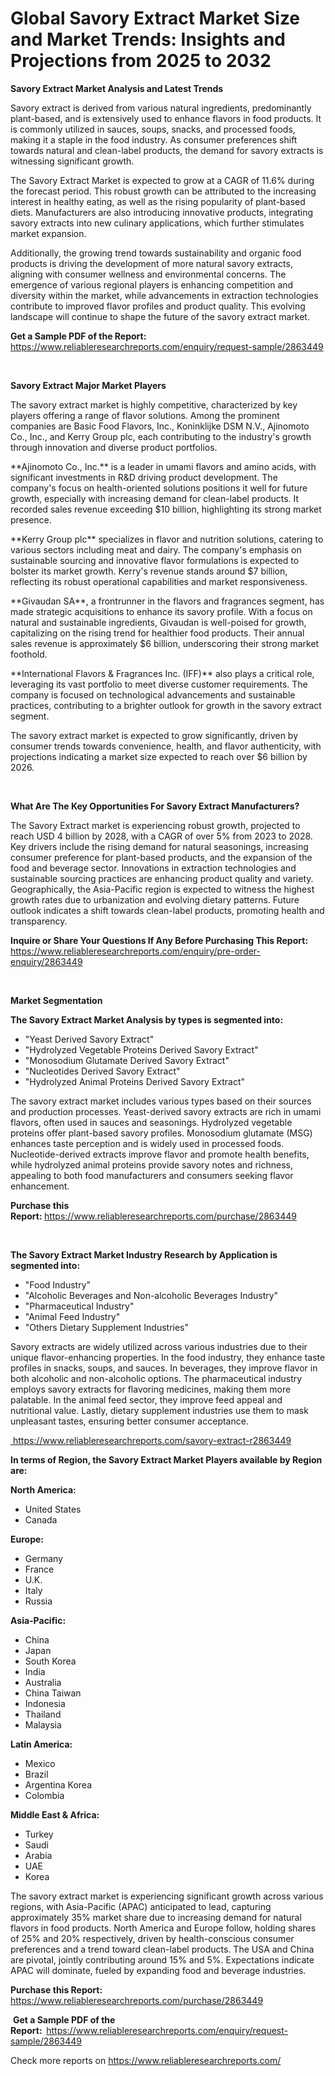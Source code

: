 <p><h1>Global Savory Extract Market Size and Market Trends: Insights and Projections from 2025 to 2032</h1></p><p><strong>Savory Extract Market Analysis and Latest Trends</strong></p>
<p><p>Savory extract is derived from various natural ingredients, predominantly plant-based, and is extensively used to enhance flavors in food products. It is commonly utilized in sauces, soups, snacks, and processed foods, making it a staple in the food industry. As consumer preferences shift towards natural and clean-label products, the demand for savory extracts is witnessing significant growth.</p><p>The Savory Extract Market is expected to grow at a CAGR of 11.6% during the forecast period. This robust growth can be attributed to the increasing interest in healthy eating, as well as the rising popularity of plant-based diets. Manufacturers are also introducing innovative products, integrating savory extracts into new culinary applications, which further stimulates market expansion. </p><p>Additionally, the growing trend towards sustainability and organic food products is driving the development of more natural savory extracts, aligning with consumer wellness and environmental concerns. The emergence of various regional players is enhancing competition and diversity within the market, while advancements in extraction technologies contribute to improved flavor profiles and product quality. This evolving landscape will continue to shape the future of the savory extract market.</p></p>
<p><strong>Get a Sample PDF of the Report:&nbsp;</strong> <a href="https://www.reliableresearchreports.com/enquiry/request-sample/2863449?utm_campaign=2641&utm_medium=2&utm_source=Github&utm_content=ia&utm_term=12032025&utm_id=savory-extract">https://www.reliableresearchreports.com/enquiry/request-sample/2863449</a></p>
<p>&nbsp;</p>
<p><strong>Savory Extract Major Market Players</strong></p>
<p><p>The savory extract market is highly competitive, characterized by key players offering a range of flavor solutions. Among the prominent companies are Basic Food Flavors, Inc., Koninklijke DSM N.V., Ajinomoto Co., Inc., and Kerry Group plc, each contributing to the industry's growth through innovation and diverse product portfolios.</p><p>**Ajinomoto Co., Inc.** is a leader in umami flavors and amino acids, with significant investments in R&D driving product development. The company's focus on health-oriented solutions positions it well for future growth, especially with increasing demand for clean-label products. It recorded sales revenue exceeding $10 billion, highlighting its strong market presence.</p><p>**Kerry Group plc** specializes in flavor and nutrition solutions, catering to various sectors including meat and dairy. The company's emphasis on sustainable sourcing and innovative flavor formulations is expected to bolster its market growth. Kerry's revenue stands around $7 billion, reflecting its robust operational capabilities and market responsiveness.</p><p>**Givaudan SA**, a frontrunner in the flavors and fragrances segment, has made strategic acquisitions to enhance its savory profile. With a focus on natural and sustainable ingredients, Givaudan is well-poised for growth, capitalizing on the rising trend for healthier food products. Their annual sales revenue is approximately $6 billion, underscoring their strong market foothold.</p><p>**International Flavors & Fragrances Inc. (IFF)** also plays a critical role, leveraging its vast portfolio to meet diverse customer requirements. The company is focused on technological advancements and sustainable practices, contributing to a brighter outlook for growth in the savory extract segment.</p><p>The savory extract market is expected to grow significantly, driven by consumer trends towards convenience, health, and flavor authenticity, with projections indicating a market size expected to reach over $6 billion by 2026.</p></p>
<p>&nbsp;</p>
<p><strong>What Are The Key Opportunities For Savory Extract Manufacturers?</strong></p>
<p><p>The Savory Extract market is experiencing robust growth, projected to reach USD 4 billion by 2028, with a CAGR of over 5% from 2023 to 2028. Key drivers include the rising demand for natural seasonings, increasing consumer preference for plant-based products, and the expansion of the food and beverage sector. Innovations in extraction technologies and sustainable sourcing practices are enhancing product quality and variety. Geographically, the Asia-Pacific region is expected to witness the highest growth rates due to urbanization and evolving dietary patterns. Future outlook indicates a shift towards clean-label products, promoting health and transparency.</p></p>
<p><strong>Inquire or Share Your Questions If Any Before Purchasing This Report:</strong> <a href="https://www.reliableresearchreports.com/enquiry/pre-order-enquiry/2863449?utm_campaign=2641&utm_medium=2&utm_source=Github&utm_content=ia&utm_term=12032025&utm_id=savory-extract">https://www.reliableresearchreports.com/enquiry/pre-order-enquiry/2863449</a></p>
<p>&nbsp;</p>
<p><strong>Market Segmentation</strong></p>
<p><strong>The Savory Extract Market Analysis by types is segmented into:</strong></p>
<p><ul><li>"Yeast Derived Savory Extract"</li><li>"Hydrolyzed Vegetable Proteins Derived Savory Extract"</li><li>"Monosodium Glutamate Derived Savory Extract"</li><li>"Nucleotides Derived Savory Extract"</li><li>"Hydrolyzed Animal Proteins Derived Savory Extract"</li></ul></p>
<p><p>The savory extract market includes various types based on their sources and production processes. Yeast-derived savory extracts are rich in umami flavors, often used in sauces and seasonings. Hydrolyzed vegetable proteins offer plant-based savory profiles. Monosodium glutamate (MSG) enhances taste perception and is widely used in processed foods. Nucleotide-derived extracts improve flavor and promote health benefits, while hydrolyzed animal proteins provide savory notes and richness, appealing to both food manufacturers and consumers seeking flavor enhancement.</p></p>
<p><strong>Purchase this Report:&nbsp;</strong><a href="https://www.reliableresearchreports.com/purchase/2863449?utm_campaign=2641&utm_medium=2&utm_source=Github&utm_content=ia&utm_term=12032025&utm_id=savory-extract">https://www.reliableresearchreports.com/purchase/2863449</a></p>
<p>&nbsp;</p>
<p><strong>The Savory Extract Market Industry Research by Application is segmented into:</strong></p>
<p><ul><li>"Food Industry"</li><li>"Alcoholic Beverages and Non-alcoholic Beverages Industry"</li><li>"Pharmaceutical Industry"</li><li>"Animal Feed Industry"</li><li>"Others Dietary Supplement Industries"</li></ul></p>
<p><p>Savory extracts are widely utilized across various industries due to their unique flavor-enhancing properties. In the food industry, they enhance taste profiles in snacks, soups, and sauces. In beverages, they improve flavor in both alcoholic and non-alcoholic options. The pharmaceutical industry employs savory extracts for flavoring medicines, making them more palatable. In the animal feed sector, they improve feed appeal and nutritional value. Lastly, dietary supplement industries use them to mask unpleasant tastes, ensuring better consumer acceptance.</p></p>
<p><a href="https://www.reliableresearchreports.com/savory-extract-r2863449?utm_campaign=2641&utm_medium=2&utm_source=Github&utm_content=ia&utm_term=12032025&utm_id=savory-extract">&nbsp;https://www.reliableresearchreports.com/savory-extract-r2863449</a></p>
<p><strong>In terms of Region, the Savory Extract Market Players available by Region are:</strong></p>
<p>
    <p> <strong> North America: </strong>
        <ul>
            <li>United States</li>
            <li>Canada</li>
        </ul>
        </p> 
    <p> <strong> Europe: </strong>
        <ul>
            <li>Germany</li>
            <li>France</li>
            <li>U.K.</li>
            <li>Italy</li>
            <li>Russia</li>
        </ul>
        </p> 
    <p> <strong> Asia-Pacific: </strong>
        <ul>
            <li>China</li>
            <li>Japan</li>
            <li>South Korea</li>
            <li>India</li>
            <li>Australia</li>
            <li>China Taiwan</li>
            <li>Indonesia</li>
            <li>Thailand</li>
            <li>Malaysia</li>
        </ul>
        </p> 
    <p> <strong> Latin America: </strong>
        <ul>
            <li>Mexico</li>
            <li>Brazil</li>
            <li>Argentina Korea</li>
            <li>Colombia</li>
        </ul>
        </p> 
    <p> <strong> Middle East & Africa: </strong>
        <ul>
            <li>Turkey</li>
            <li>Saudi</li>
            <li>Arabia</li>
            <li>UAE</li>
            <li>Korea</li>
        </ul>
    </p>
    </p>
<p><p>The savory extract market is experiencing significant growth across various regions, with Asia-Pacific (APAC) anticipated to lead, capturing approximately 35% market share due to increasing demand for natural flavors in food products. North America and Europe follow, holding shares of 25% and 20% respectively, driven by health-conscious consumer preferences and a trend toward clean-label products. The USA and China are pivotal, jointly contributing around 15% and 5%. Expectations indicate APAC will dominate, fueled by expanding food and beverage industries.</p></p>
<p><strong>Purchase this Report: </strong><a href="https://www.reliableresearchreports.com/purchase/2863449?utm_campaign=2641&utm_medium=2&utm_source=Github&utm_content=ia&utm_term=12032025&utm_id=savory-extract">https://www.reliableresearchreports.com/purchase/2863449</a></p>
<p>&nbsp;<strong>Get a Sample PDF of the Report:&nbsp;&nbsp;</strong><a href="https://www.reliableresearchreports.com/enquiry/request-sample/2863449?utm_campaign=2641&utm_medium=2&utm_source=Github&utm_content=ia&utm_term=12032025&utm_id=savory-extract">https://www.reliableresearchreports.com/enquiry/request-sample/2863449</a></p>
<p><strong></strong></p>
<p>Check more reports on <a href="https://www.reliableresearchreports.com/?utm_campaign=2641&utm_medium=2&utm_source=Github&utm_content=ia&utm_term=12032025&utm_id=savory-extract">https://www.reliableresearchreports.com/</a></p>